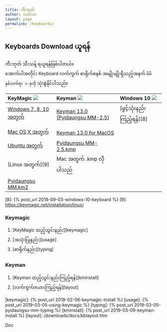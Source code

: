 ```yaml
---
title: ကီးဘုတ်
author: suntun
layout: page
permalink: /keyboards/
---
```

## Keyboards Download ယူရန်
ကီးဘုတ် သီးသန့် ရယူရန်ဖြစ်ပါတယ်။  
အောက်ပါအတိုင်း Keyboard လက်ကွက် စာရိုက်စနစ် အမျိုးမျိုးရှိသည့်အနက် `မိမိနှစ်သက်ရာ ၁-ခုကို` သုံးစွဲနိုင်ပါသည်။


| KeyMagic <img src="/images/keymagic-images.png">   | Keyman <img src="/images/keyman-image.png">    | Windows 10  <img src="/images/win10.png"> |
| :-------------------- |:-----------------| :-----------|
| [Windows 7, 8, 10 အတွက် ][1] | [Keyman 13.0 (Pyidaungsu MM-2.5)][5] | [ဖွင့်သုံးနည်း ကြည့်ရန်][8] |
| [Mac OS X အတွက် ][2]  | [Keyman 13.0 for MacOS][6] |  |
| [Ubuntu အတွက် ][3] | [Pyidaungsu MM-2.5.kmp][7] |   |
| [Linux အတွက်][9]  | Mac အတွက် .kmp လိုပါသည် |  |
| [Pyidaungsu MM.km2 ][4] |   |   |

[1]: https://github.com/thantthet/keymagic/releases/download/windows-2.0.1.0/KeyMagic-v2.0.1.0.exe
[2]: https://github.com/thantthet/keymagic/releases/download/macos-1.5.5/keymagic-1.5.5.pkg
[3]: https://keymagic.net/installation/ubuntu/
[4]: /downloads/kblayout/Pyidaungsu_MM.km2
[5]: /downloads/exes/Keyman-PyidaungsuMM-2.5.exe
[6]: /downloads/kblayout/keyman-13.0.100.dmg
[7]: /downloads/kblayout/PyidaungsuMM-2.5.kmp
[8]: {% post_url 2018-09-03-windows-10-keyboard %}
[9]: https://keymagic.net/installation/linux/

### Keymagic
  1. [KeyMagic ထည့်သွင်းနည်း][keymagic]
  2. [အသုံးပြုနည်း][usage] 
  3. [စာရိုက်နည်း][typing]

### Keyman
  1. [Keyman ထည့်သွင်းနည်းကြည့်ရန်][kminstall] 
  2. [လက်ကွက်ဇယားကြည့်ရန်][layout]

  [keymagic]: {% post_url 2018-02-06-keymagic-install %}
  [usage]: {% post_url 2019-03-05-using-keymagic %}
  [typing]: {% post_url 2019-03-05-pyidaungsu-mm-typing %}
  [kminstall]: {% post_url 2019-03-09-keyman-install %}
  [layout]: /downloads/docs/kblayout.htm

<style>
.post-title{
  display: none;
}
.page-content {
    padding: 0;
}
</style>

Doc
